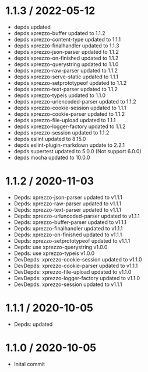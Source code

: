 1.1.3 / 2022-05-12
==================

  * depds updated
  * depds xprezzo-buffer updated to 1.1.2
  * depds xprezzo-content-type updated to 1.1.1
  * depds xprezzo-finalhandler updated to 1.1.3
  * depds xprezzo-json-parser updated to 1.1.2
  * depds xprezzo-on-finished updated to 1.1.2
  * depds xprezzo-querystring updated to 1.1.0
  * depds xprezzo-raw-parser updated to 1.1.2
  * depds xprezzo-serve-static updated to 1.1.1
  * depds xprezzo-setprototypeof updated to 1.1.2
  * depds xprezzo-text-parser updated to 1.1.2
  * depds xprezzo-typeis updated to 1.1.0
  * depds xprezzo-urlencoded-parser updated to 1.1.2
  * depds xprezzo-cookie-session updated to 1.1.1
  * depds xprezzo-cookie-parser updated to 1.1.2
  * depds xprezzo-file-upload updated to 1.1.1
  * depds xprezzo-logger-factory updated to 1.1.2
  * depds xprezzo-session updated to 1.1.2
  * depds eslint updated to 8.15.0
  * depds eslint-plugin-markdown update to 2.2.1
  * depds supertest updated to 5.0.0 (Not support 6.0.0)
  * depds mocha updated to 10.0.0

1.1.2 / 2020-11-03
==================

 * Depds: xprezzo-json-parser updated to v1.1.1
 * Depds: xprezzo-raw-parser updated to v1.1.1
 * Depds: xprezzo-text-parser updated to v1.1.1
 * Depds: xprezzo-urluncoded-parser updated to v1.1.1
 * Depds: xprezzo-buffer-parser updated to v1.1.1
 * Depds: xprezzo-finalhandler updated to v1.1.1
 * Depds: xprezzo-on-finished updated to v1.1.1
 * Depds: xprezzo-setprototypeof updated to v1.1.1
 * Depds: use xprezzo-querystring v1.0.0
 * Depds: use xprezzo-typeis v1.0.0
 * DevDepds: xprezzo-cookie-session updated to v1.1.0
 * DevDepds: xprezzo-cookie-parser updated to v1.1.1
 * DevDepds: xprezzo-file-upload updated to v1.1.0
 * DevDepds: xprezzo-logger-factory updated to v1.1.0
 * DevDepds: xprezzo-session updated to v1.1.1

1.1.1 / 2020-10-05
==================

 * Depds: updated


1.1.0 / 2020-10-05
==================

 * Inital commit
